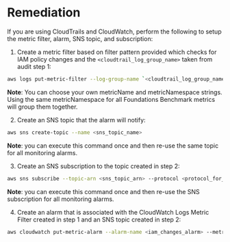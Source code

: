 # Remediation

If you are using CloudTrails and CloudWatch, perform the following to setup the metric filter, alarm, SNS topic, and subscription:

1. Create a metric filter based on filter pattern provided which checks for IAM policy changes and the `<cloudtrail_log_group_name>` taken from audit step 1:

```sh
aws logs put-metric-filter --log-group-name `<cloudtrail_log_group_name>` --filter-name `<iam_changes_metric>` --metric-transformations metricName= `<iam_changes_metric>` ,metricNamespace='CISBenchmark',metricValue=1 --filter-pattern '{($.eventName=DeleteGroupPolicy)||($.eventName=DeleteRolePolicy)||($.eventName=DeleteUserPolicy)||($.eventName=PutGroupPolicy)||($.eventName=PutRolePolicy)||($.eventName=PutUserPolicy)||($.eventName=CreatePolicy)||($.eventName=DeletePolicy)||($.eventName=CreatePolicyVersion)||($.eventName=DeletePolicyVersion)||($.eventName=AttachRolePolicy)||($.eventName=DetachRolePolicy)||($.eventName=AttachUserPolicy)||($.eventName=DetachUserPolicy)||($.eventName=AttachGroupPolicy)||($.eventName=DetachGroupPolicy)}'
```

**Note**: You can choose your own metricName and metricNamespace strings. Using the same metricNamespace for all Foundations Benchmark metrics will group them together.

2. Create an SNS topic that the alarm will notify:

```sh
aws sns create-topic --name <sns_topic_name>
```

**Note**: you can execute this command once and then re-use the same topic for all monitoring alarms.

3. Create an SNS subscription to the topic created in step 2:

```sh
aws sns subscribe --topic-arn <sns_topic_arn> --protocol <protocol_for_sns> --notification-endpoint <sns_subscription_endpoints>
```

**Note**: you can execute this command once and then re-use the SNS subscription for all monitoring alarms.

4. Create an alarm that is associated with the CloudWatch Logs Metric Filter created in step 1 and an SNS topic created in step 2:

```sh
aws cloudwatch put-metric-alarm --alarm-name <iam_changes_alarm> --metric-name <iam_changes_metric> --statistic Sum --period 300 --threshold 1 --comparison-operator GreaterThanOrEqualToThreshold --evaluation-periods 1 --namespace 'CISBenchmark' --alarm-actions <sns_topic_arn>
```
